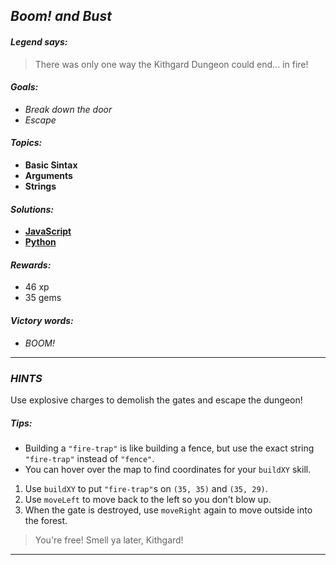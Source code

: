 ## _Boom! and Bust_

#### _Legend says:_
> There was only one way the Kithgard Dungeon could end... in fire!

#### _Goals:_
+ _Break down the door_
+ _Escape_

#### _Topics:_
+ **Basic Sintax**
+ **Arguments**
+ **Strings**

#### _Solutions:_
+ **[JavaScript](boomAndBust.js)**
+ **[Python](boom_and_bust.py "Top-10 : 6.07s")**

#### _Rewards:_
+ 46 xp
+ 35 gems

#### _Victory words:_
+ _BOOM!_

___

### _HINTS_

Use explosive charges to demolish the gates and escape the dungeon!

##### Tips:
+ Building a `"fire-trap"` is like building a fence, but use the exact string `"fire-trap"` instead of `"fence"`.
+ You can hover over the map to find coordinates for your `buildXY` skill.

1. Use `buildXY` to put `"fire-trap"`s on `(35, 35)` and `(35, 29)`.
2. Use `moveLeft` to move back to the left so you don't blow up.
3. When the gate is destroyed, use `moveRight` again to move outside into the forest.

> You're free! Smell ya later, Kithgard!

___
